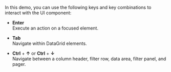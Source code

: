 In this demo, you can use the following keys and key combinations to interact with the UI component:

- **Enter**             
Execute an action on a focused element.

- **Tab**                
Navigate within DataGrid elements.

- **Ctrl** + **&uarr;** or **Ctrl** + **&darr;**            
Navigate between a column header, filter row, data area, filter panel, and pager.
